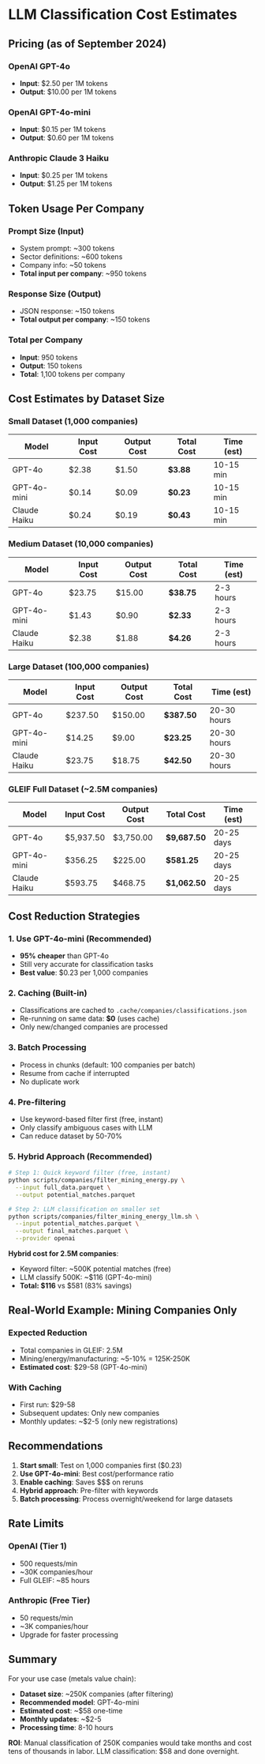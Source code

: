 # LLM Classification Cost Estimates

## Pricing (as of September 2024)

### OpenAI GPT-4o
- **Input**: $2.50 per 1M tokens
- **Output**: $10.00 per 1M tokens

### OpenAI GPT-4o-mini
- **Input**: $0.15 per 1M tokens
- **Output**: $0.60 per 1M tokens

### Anthropic Claude 3 Haiku
- **Input**: $0.25 per 1M tokens
- **Output**: $1.25 per 1M tokens

## Token Usage Per Company

### Prompt Size (Input)
- System prompt: ~300 tokens
- Sector definitions: ~600 tokens
- Company info: ~50 tokens
- **Total input per company**: ~950 tokens

### Response Size (Output)
- JSON response: ~150 tokens
- **Total output per company**: ~150 tokens

### Total per Company
- **Input**: 950 tokens
- **Output**: 150 tokens
- **Total**: 1,100 tokens per company

## Cost Estimates by Dataset Size

### Small Dataset (1,000 companies)
| Model | Input Cost | Output Cost | Total Cost | Time (est) |
|-------|-----------|-------------|------------|------------|
| GPT-4o | $2.38 | $1.50 | **$3.88** | 10-15 min |
| GPT-4o-mini | $0.14 | $0.09 | **$0.23** | 10-15 min |
| Claude Haiku | $0.24 | $0.19 | **$0.43** | 10-15 min |

### Medium Dataset (10,000 companies)
| Model | Input Cost | Output Cost | Total Cost | Time (est) |
|-------|-----------|-------------|------------|------------|
| GPT-4o | $23.75 | $15.00 | **$38.75** | 2-3 hours |
| GPT-4o-mini | $1.43 | $0.90 | **$2.33** | 2-3 hours |
| Claude Haiku | $2.38 | $1.88 | **$4.26** | 2-3 hours |

### Large Dataset (100,000 companies)
| Model | Input Cost | Output Cost | Total Cost | Time (est) |
|-------|-----------|-------------|------------|------------|
| GPT-4o | $237.50 | $150.00 | **$387.50** | 20-30 hours |
| GPT-4o-mini | $14.25 | $9.00 | **$23.25** | 20-30 hours |
| Claude Haiku | $23.75 | $18.75 | **$42.50** | 20-30 hours |

### GLEIF Full Dataset (~2.5M companies)
| Model | Input Cost | Output Cost | Total Cost | Time (est) |
|-------|-----------|-------------|------------|------------|
| GPT-4o | $5,937.50 | $3,750.00 | **$9,687.50** | 20-25 days |
| GPT-4o-mini | $356.25 | $225.00 | **$581.25** | 20-25 days |
| Claude Haiku | $593.75 | $468.75 | **$1,062.50** | 20-25 days |

## Cost Reduction Strategies

### 1. Use GPT-4o-mini (Recommended)
- **95% cheaper** than GPT-4o
- Still very accurate for classification tasks
- **Best value**: $0.23 per 1,000 companies

### 2. Caching (Built-in)
- Classifications are cached to `.cache/companies/classifications.json`
- Re-running on same data: **$0** (uses cache)
- Only new/changed companies are processed

### 3. Batch Processing
- Process in chunks (default: 100 companies per batch)
- Resume from cache if interrupted
- No duplicate work

### 4. Pre-filtering
- Use keyword-based filter first (free, instant)
- Only classify ambiguous cases with LLM
- Can reduce dataset by 50-70%

### 5. Hybrid Approach (Recommended)
```bash
# Step 1: Quick keyword filter (free, instant)
python scripts/companies/filter_mining_energy.py \
  --input full_data.parquet \
  --output potential_matches.parquet

# Step 2: LLM classification on smaller set
python scripts/companies/filter_mining_energy_llm.sh \
  --input potential_matches.parquet \
  --output final_matches.parquet \
  --provider openai
```

**Hybrid cost for 2.5M companies**:
- Keyword filter: ~500K potential matches (free)
- LLM classify 500K: ~$116 (GPT-4o-mini)
- **Total: $116** vs $581 (83% savings)

## Real-World Example: Mining Companies Only

### Expected Reduction
- Total companies in GLEIF: 2.5M
- Mining/energy/manufacturing: ~5-10% = 125K-250K
- **Estimated cost**: $29-58 (GPT-4o-mini)

### With Caching
- First run: $29-58
- Subsequent updates: Only new companies
- Monthly updates: ~$2-5 (only new registrations)

## Recommendations

1. **Start small**: Test on 1,000 companies first ($0.23)
2. **Use GPT-4o-mini**: Best cost/performance ratio
3. **Enable caching**: Saves $$$ on reruns
4. **Hybrid approach**: Pre-filter with keywords
5. **Batch processing**: Process overnight/weekend for large datasets

## Rate Limits

### OpenAI (Tier 1)
- 500 requests/min
- ~30K companies/hour
- Full GLEIF: ~85 hours

### Anthropic (Free Tier)
- 50 requests/min  
- ~3K companies/hour
- Upgrade for faster processing

## Summary

For your use case (metals value chain):
- **Dataset size**: ~250K companies (after filtering)
- **Recommended model**: GPT-4o-mini
- **Estimated cost**: ~$58 one-time
- **Monthly updates**: ~$2-5
- **Processing time**: 8-10 hours

**ROI**: Manual classification of 250K companies would take months and cost tens of thousands in labor. LLM classification: $58 and done overnight.

